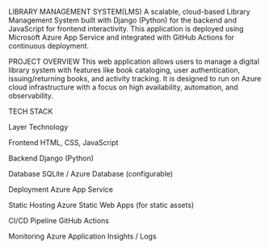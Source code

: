 LIBRARY MANAGEMENT SYSTEM(LMS)
A scalable, cloud-based Library Management System built with Django (Python) for the backend and JavaScript for frontend interactivity. 
This application is deployed using Microsoft Azure App Service and integrated with GitHub Actions for continuous deployment.

PROJECT OVERVIEW 
This web application allows users to manage a digital library system with features like
book cataloging, user authentication, issuing/returning books, and activity tracking.
It is designed to run on Azure cloud infrastructure with a focus on high availability, automation, 
and observability.

TECH STACK 










Layer	                                                                            Technology















 
Frontend	                                                                      HTML, CSS, JavaScript

















Backend	                                                                      Django (Python)





















Database                  	                                                SQLite / Azure Database (configurable)





















Deployment                      	                                      Azure App Service



















Static Hosting              	                                     Azure Static Web Apps (for static assets)
























CI/CD Pipeline                  	GitHub Actions

























Monitoring                      	Azure Application Insights / Logs

 

 



